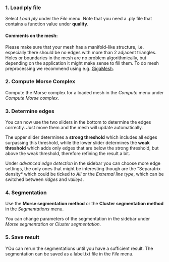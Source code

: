 ### **1. Load ply file**

Select *Load ply* under the *File* menu. Note that you need a .ply file that contains 
a function value under **quality**. 

#### **Comments on the mesh:**

Please make sure that your mesh has a manifold-like structure, i.e. especially there 
should be no edges with more than 2 adjacent triangles. Holes or boundaries in the
mesh are no problem algorithmically, but depending on the application it might make 
sense to fill them.
To do mesh preprocessing we recommend using e.g. [GigaMesh](https://gigamesh.eu/).

### **2. Compute Morse Complex**

Compute the Morse complex for a loaded mesh in the *Compute* menu under 
*Compute Morse complex*.

### **3. Determine edges**

You can now use the two sliders in the bottom to determine the edges correctly. Just
move them and the mesh will update automatically. 

The upper slider determines a **strong threshold** which includes all edges surpassing this 
threshold, while the lower slider determines the **weak threshold** which adds only edges 
that are below the strong threshold, but above the weak threshold, therefore refining 
the result a bit.

Under *advanced edge detection* in the sidebar you can choose more edge settings, the 
only ones that might be interesting though are the "Separatrix density* which could be 
ticked to *All* or the *Extremal line type*, which can be switched between *ridges* 
and *valleys*. 
### **4. Segmentation**

Use the **Morse segmentation method** or the **Cluster segmentation method** in the 
*Segmentations* menu. 

You can change parameters of the segmentation in the sidebar under *Morse segmentation* 
or *Cluster segmentation*.

### **5. Save result**

YOu can rerun the segmentations until you have a sufficient result. The segmentation 
can be saved as a label.txt file in the *File* menu.